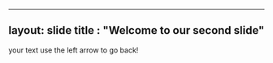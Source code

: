 ----
layout: slide
title : "Welcome to our second slide"
----
your text
use the left arrow to go back!
